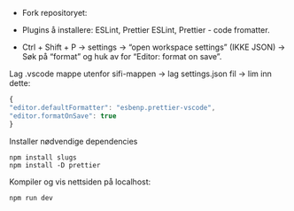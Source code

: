 - Fork repositoryet:

- Plugins å installere: ESLint, Prettier ESLint, Prettier - code fromatter.

- Ctrl + Shift + P -> settings -> “open workspace settings” (IKKE JSON) -> Søk på “format” og huk av for “Editor: format on save”.

Lag .vscode mappe utenfor sifi-mappen -> lag settings.json fil -> lim inn dette:

```javascript
{
"editor.defaultFormatter": "esbenp.prettier-vscode",
"editor.formatOnSave": true
}
```

Installer nødvendige dependencies

```shell
npm install slugs
npm install -D prettier
```

Kompiler og vis nettsiden på localhost:

```shell
npm run dev
```
